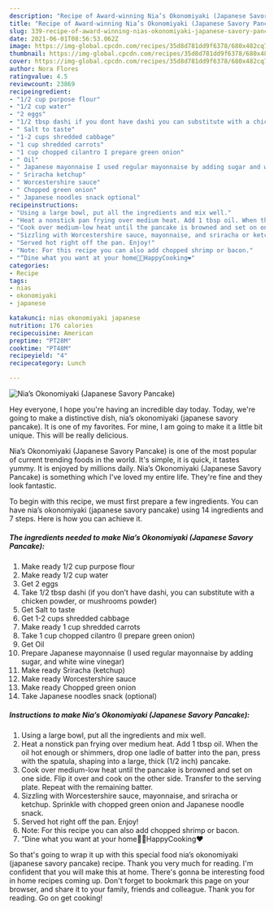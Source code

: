 ```yaml
---
description: "Recipe of Award-winning Nia’s Okonomiyaki (Japanese Savory Pancake)"
title: "Recipe of Award-winning Nia’s Okonomiyaki (Japanese Savory Pancake)"
slug: 339-recipe-of-award-winning-nias-okonomiyaki-japanese-savory-pancake
date: 2021-06-01T08:56:53.062Z
image: https://img-global.cpcdn.com/recipes/35d8d781dd9f6378/680x482cq70/nias-okonomiyaki-japanese-savory-pancake-recipe-main-photo.jpg
thumbnail: https://img-global.cpcdn.com/recipes/35d8d781dd9f6378/680x482cq70/nias-okonomiyaki-japanese-savory-pancake-recipe-main-photo.jpg
cover: https://img-global.cpcdn.com/recipes/35d8d781dd9f6378/680x482cq70/nias-okonomiyaki-japanese-savory-pancake-recipe-main-photo.jpg
author: Nora Flores
ratingvalue: 4.5
reviewcount: 23869
recipeingredient:
- "1/2 cup purpose flour"
- "1/2 cup water"
- "2 eggs"
- "1/2 tbsp dashi if you dont have dashi you can substitute with a chicken powder or mushrooms powder"
- " Salt to taste"
- "1-2 cups shredded cabbage"
- "1 cup shredded carrots"
- "1 cup chopped cilantro I prepare green onion"
- " Oil"
- " Japanese mayonnaise I used regular mayonnaise by adding sugar and white wine vinegar"
- " Sriracha ketchup"
- " Worcestershire sauce"
- " Chopped green onion"
- " Japanese noodles snack optional"
recipeinstructions:
- "Using a large bowl, put all the ingredients and mix well."
- "Heat a nonstick pan frying over medium heat. Add 1 tbsp oil. When the oil hot enough or shimmers, drop one ladle of batter into the pan, press with the spatula, shaping into a large, thick (1/2 inch) pancake."
- "Cook over medium-low heat until the pancake is browned and set on one side. Flip it over and cook on the other side. Transfer to the serving plate. Repeat with the remaining batter."
- "Sizzling with Worcestershire sauce, mayonnaise, and sriracha or ketchup. Sprinkle with chopped green onion and Japanese noodle snack."
- "Served hot right off the pan. Enjoy!"
- "Note: For this recipe you can also add chopped shrimp or bacon."
- "“Dine what you want at your home👩‍🍳HappyCooking❤️"
categories:
- Recipe
tags:
- nias
- okonomiyaki
- japanese

katakunci: nias okonomiyaki japanese 
nutrition: 176 calories
recipecuisine: American
preptime: "PT28M"
cooktime: "PT48M"
recipeyield: "4"
recipecategory: Lunch

---
```



![Nia’s Okonomiyaki (Japanese Savory Pancake)](https://img-global.cpcdn.com/recipes/35d8d781dd9f6378/680x482cq70/nias-okonomiyaki-japanese-savory-pancake-recipe-main-photo.jpg)

Hey everyone, I hope you're having an incredible day today. Today, we're going to make a distinctive dish, nia’s okonomiyaki (japanese savory pancake). It is one of my favorites. For mine, I am going to make it a little bit unique. This will be really delicious.

Nia’s Okonomiyaki (Japanese Savory Pancake) is one of the most popular of current trending foods in the world. It's simple, it is quick, it tastes yummy. It is enjoyed by millions daily. Nia’s Okonomiyaki (Japanese Savory Pancake) is something which I've loved my entire life. They're fine and they look fantastic.




To begin with this recipe, we must first prepare a few ingredients. You can have nia’s okonomiyaki (japanese savory pancake) using 14 ingredients and 7 steps. Here is how you can achieve it.

<!--inarticleads1-->

##### The ingredients needed to make Nia’s Okonomiyaki (Japanese Savory Pancake):

1. Make ready 1/2 cup purpose flour
1. Make ready 1/2 cup water
1. Get 2 eggs
1. Take 1/2 tbsp dashi (if you don’t have dashi, you can substitute with a chicken powder, or mushrooms powder)
1. Get  Salt to taste
1. Get 1-2 cups shredded cabbage
1. Make ready 1 cup shredded carrots
1. Take 1 cup chopped cilantro (I prepare green onion)
1. Get  Oil
1. Prepare  Japanese mayonnaise (I used regular mayonnaise by adding sugar, and white wine vinegar)
1. Make ready  Sriracha (ketchup)
1. Make ready  Worcestershire sauce
1. Make ready  Chopped green onion
1. Take  Japanese noodles snack (optional)




<!--inarticleads2-->

##### Instructions to make Nia’s Okonomiyaki (Japanese Savory Pancake):

1. Using a large bowl, put all the ingredients and mix well.
1. Heat a nonstick pan frying over medium heat. Add 1 tbsp oil. When the oil hot enough or shimmers, drop one ladle of batter into the pan, press with the spatula, shaping into a large, thick (1/2 inch) pancake.
1. Cook over medium-low heat until the pancake is browned and set on one side. Flip it over and cook on the other side. Transfer to the serving plate. Repeat with the remaining batter.
1. Sizzling with Worcestershire sauce, mayonnaise, and sriracha or ketchup. Sprinkle with chopped green onion and Japanese noodle snack.
1. Served hot right off the pan. Enjoy!
1. Note: For this recipe you can also add chopped shrimp or bacon.
1. “Dine what you want at your home👩‍🍳HappyCooking❤️




So that's going to wrap it up with this special food nia’s okonomiyaki (japanese savory pancake) recipe. Thank you very much for reading. I'm confident that you will make this at home. There's gonna be interesting food in home recipes coming up. Don't forget to bookmark this page on your browser, and share it to your family, friends and colleague. Thank you for reading. Go on get cooking!
